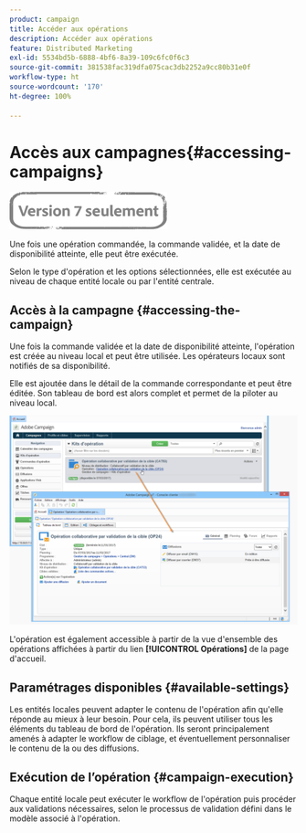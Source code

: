 ```yaml
---
product: campaign
title: Accéder aux opérations
description: Accéder aux opérations
feature: Distributed Marketing
exl-id: 5534bd5b-6888-4bf6-8a39-109c6fc0f6c3
source-git-commit: 381538fac319dfa075cac3db2252a9cc80b31e0f
workflow-type: ht
source-wordcount: '170'
ht-degree: 100%

---
```


# Accès aux campagnes{#accessing-campaigns}

![](../../assets/v7-only.svg)

Une fois une opération commandée, la commande validée, et la date de disponibilité atteinte, elle peut être exécutée.

Selon le type d&#39;opération et les options sélectionnées, elle est exécutée au niveau de chaque entité locale ou par l&#39;entité centrale.

## Accès à la campagne {#accessing-the-campaign}

Une fois la commande validée et la date de disponibilité atteinte, l&#39;opération est créée au niveau local et peut être utilisée. Les opérateurs locaux sont notifiés de sa disponibilité.

Elle est ajoutée dans le détail de la commande correspondante et peut être éditée. Son tableau de bord est alors complet et permet de la piloter au niveau local.

![](assets/mkg_dist_local_op_edit_new_op1.png)

L&#39;opération est également accessible à partir de la vue d&#39;ensemble des opérations affichées à partir du lien **[!UICONTROL Opérations]** de la page d&#39;accueil.

## Paramétrages disponibles {#available-settings}

Les entités locales peuvent adapter le contenu de l&#39;opération afin qu&#39;elle réponde au mieux à leur besoin. Pour cela, ils peuvent utiliser tous les éléments du tableau de bord de l&#39;opération. Ils seront principalement amenés à adapter le workflow de ciblage, et éventuellement personnaliser le contenu de la ou des diffusions.

## Exécution de l’opération {#campaign-execution}

Chaque entité locale peut exécuter le workflow de l&#39;opération puis procéder aux validations nécessaires, selon le processus de validation défini dans le modèle associé à l&#39;opération.
